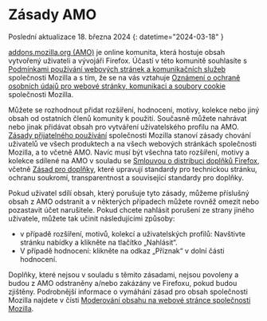 # Zásady AMO

Poslední aktualizace 18. března 2024
{: datetime="2024-03-18" }

[addons.mozilla.org (AMO)](https://addons.mozilla.org/) je online komunita, která hostuje obsah vytvořený uživateli a vývojáři Firefox. Účastí v této komunitě souhlasíte s [Podmínkami používání webových stránek a komunikačních služeb](https://www.mozilla.org/about/legal/terms/mozilla/) společnosti Mozilla a s tím, že se na vás vztahuje [Oznámení o ochraně osobních údajů pro webové stránky, komunikaci a soubory cookie](https://www.mozilla.org/privacy/websites/) společnosti Mozilla.

Můžete se rozhodnout přidat rozšíření, hodnocení, motivy, kolekce nebo jiný obsah od ostatních členů komunity k použití. Současně můžete nahrávat nebo jinak přidávat obsah pro vytváření uživatelského profilu na AMO. [Zásady přijatelného používání](https://www.mozilla.org/about/legal/acceptable-use/) společnosti Mozilla stanoví zásady chování uživatelů ve všech produktech a na všech webových stránkách společnosti Mozilla, a to včetně AMO. Navíc musí být všechna tato rozšíření, motivy a kolekce sdílené na AMO v souladu se [Smlouvou o distribuci doplňků Firefox](https://extensionworkshop.com/documentation/publish/firefox-add-on-distribution-agreement/), včetně [Zásad pro doplňky](https://extensionworkshop.com/documentation/publish/add-on-policies/), které upravují standardy pro technickou stránku, ochranu soukromí, transparentnost a související standardy pro doplňky.

Pokud uživatel sdílí obsah, který porušuje tyto zásady, můžeme příslušný obsah z AMO odstranit a v některých případech můžete rovněž omezit nebo pozastavit účet narušitele. Pokud chcete nahlásit porušení ze strany jiného uživatele, můžete tak učinit následujícími způsoby:

- v případě rozšíření, motivů, kolekcí a uživatelských profilů: Navštivte stránku nabídky a klikněte na tlačítko „Nahlásit“.
- V případě hodnocení: klikněte na odkaz „Příznak“ v dolní části hodnocení.

Doplňky, které nejsou v souladu s těmito zásadami, nejsou povoleny a budou z AMO odstraněny a/nebo zakázány ve Firefoxu, pokud budou zjištěny. Podrobnější informace o vymáhání zásad pro obsah společnosti Mozilla najdete v čísti [Moderování obsahu na webové stránce společnosti Mozilla](https://www.mozilla.org/about/legal/content-moderation).
